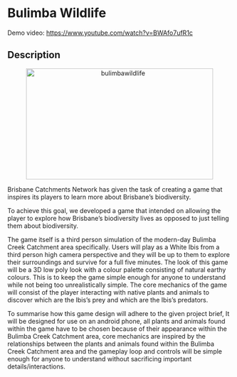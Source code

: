 # Bulimba Wildlife

Demo video: https://www.youtube.com/watch?v=BWAfo7ufR1c

## Description
<p align="center">
  <img src="https://github.com/user-attachments/assets/2672249f-8f3a-471b-a585-99e37c05291e" alt="bulimbawildlife" width="420" height="250">
</p>

Brisbane Catchments Network has given the task of creating a game that inspires its players to learn more about Brisbane’s biodiversity. 

To achieve this goal, we developed a game that intended on allowing the player to explore how Brisbane’s biodiversity lives as opposed to just telling them about biodiversity. 

The game itself is a third person simulation of the modern-day Bulimba Creek Catchment area specifically. Users will play as a White Ibis from a third person high camera perspective and they will be up to them to explore their surroundings and survive for a full five minutes. The look of this game will be a 3D low poly look with a colour palette consisting of natural earthy colours. This is to keep the game simple enough for anyone to understand while not being too unrealistically simple. The core mechanics of the game will consist of the player interacting with native plants and animals to discover which are the Ibis’s prey and which are the Ibis’s predators. 

To summarise how this game design will adhere to the given project brief, It will be designed for use on an android phone, all plants and animals found within the game have to be chosen because of their appearance within the Bulimba Creek Catchment area, core mechanics are inspired by the relationships between the plants and animals found within the Bulimba Creek Catchment area and the gameplay loop and controls will be simple enough for anyone to understand without sacrificing important details/interactions.
